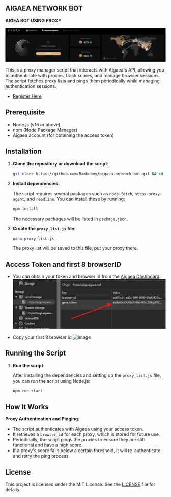## AIGAEA NETWORK BOT

**AIGEA BOT USING PROXY**

![banner](assets/image2.png)

This is a proxy manager script that interacts with Aigaea's API, allowing you to authenticate with proxies, track scores, and manage browser sessions. The script fetches proxy lists and pings them periodically while managing authentication sessions.

- [Register Here](https://app.aigaea.net)

## Prerequisite

- Node.js (v16 or above)
- npm (Node Package Manager)
- Aigaea account (for obtaining the access token)

## Installation

1. **Clone the repository or download the script**:
   ```bash
   git clone https://github.com/Rambeboy/aigaea-network-bot.git && cd aigaea-network-bot
   ```

2. **Install dependencies**:

   The script requires several packages such as `node-fetch`, `https-proxy-agent`, and `readline`. You can install these by running:

   ```bash
   npm install
   ```

   The necessary packages will be listed in `package.json`.

3. **Create the `proxy_list.js` file**:

   ```bash
   nano proxy_list.js
   ```

   The proxy list will be saved to this file, put your proxy there.


## Access Token and first 8 browserID

- You can obtain your token and browser id from the [Aigaea Dashboard](https://app.aigaea.net).
  ![gaea-token](assets/image-1.png)

- Copy your first 8 browser id
  ![image](https://github.com/user-attachments/assets/15f23b20-951a-4963-91f3-2277b9db1b26)


## Running the Script

1. **Run the script**:

   After installing the dependencies and setting up the `proxy_list.js` file, you can run the script using Node.js:

   ```bash
   npm run start
   ```


## How It Works

**Proxy Authentication and Pinging**:
- The script authenticates with Aigaea using your access token.
- It retrieves a `browser_id` for each proxy, which is stored for future use.
- Periodically, the script pings the proxies to ensure they are still functional and have a high score.
- If a proxy's score falls below a certain threshold, it will re-authenticate and retry the ping process.

## License

This project is licensed under the MIT License. See the [LICENSE](LICENSE) file for details.
